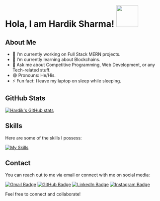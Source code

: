# Hola, I am Hardik Sharma! <img src="https://res.cloudinary.com/dcmqewoxn/image/upload/v1685170045/output-onlinegiftools_xbou05.gif" height="70px">


## About Me

- 🔭 I’m currently working on Full Stack MERN projects.
- 🌱 I’m currently learning about Blockchains.
- 💬 Ask me about Competitive Programming, Web Development, or any Tech-related stuff.
- 😄 Pronouns: He/His.
- ⚡ Fun fact: I leave my laptop on sleep while sleeping.

## GitHub Stats

[![Hardik's GitHub stats](https://github-readme-stats.vercel.app/api?username=hardiksharma11&show_icons=true&theme=radical)](https://github.com/hardiksharma11)

## Skills

Here are some of the skills I possess:

  [![My Skills](https://skillicons.dev/icons?i=react,js,nodejs,mongodb,c,cpp,py,java,git,vscode,html,css,vercel,php,postman,powershell,netlify,mysql,linux,github,express,bootstrap,materialui)](https://skillicons.dev)  


## Contact

You can reach out to me via email or connect with me on social media:

[![Gmail Badge](https://img.shields.io/badge/Gmail-hardik182002@gmail.com-D14836?style=flat-square&logo=gmail)](mailto:hardik182002@gmail.com)
[![GitHub Badge](https://img.shields.io/badge/GitHub-hardiksharma11-181717?style=flat-square&logo=github)](https://github.com/hardiksharma11)
[![LinkedIn Badge](https://img.shields.io/badge/LinkedIn-HardikSharma-0077B5?style=flat-square&logo=linkedin)](https://www.linkedin.com/in/hardik-sharma-816b79236/)
[![Instagram Badge](https://img.shields.io/badge/Instagram-_11.hardik-E4405F?style=flat-square&logo=instagram)](https://www.instagram.com/_11.hardik)

Feel free to connect and collaborate!
